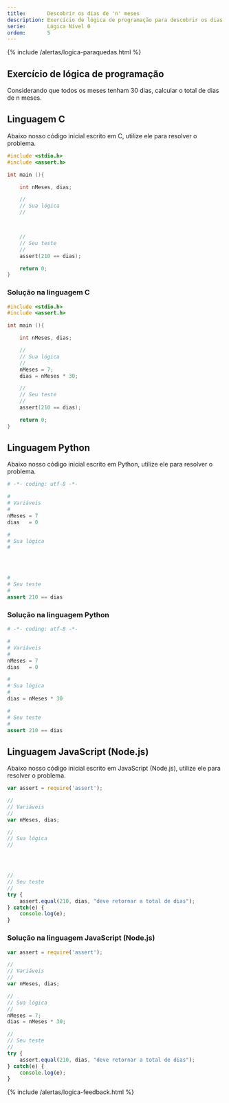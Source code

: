 ```yaml
---
title:       Descobrir os dias de 'n' meses
description: Exercício de lógica de programação para descobrir os dias de n meses.
serie:       Lógica Nível 0
ordem:       5
---
```


{% include /alertas/logica-paraquedas.html %}

Exercício de lógica de programação
---

Considerando que todos os meses tenham 30 dias, calcular o total de dias de n meses.



Linguagem C
---

Abaixo nosso código inicial escrito em C, utilize ele para resolver o problema.

```c
#include <stdio.h>
#include <assert.h>

int main (){

    int nMeses, dias;

    //
    // Sua lógica
    //



    //
    // Seu teste
    //
    assert(210 == dias);

    return 0;
}
```



### Solução na linguagem C

```c
#include <stdio.h>
#include <assert.h>

int main (){

    int nMeses, dias;

    //
    // Sua lógica
    //
    nMeses = 7;
    dias = nMeses * 30;

    //
    // Seu teste
    //
    assert(210 == dias);

    return 0;
}
```



Linguagem Python
---

Abaixo nosso código inicial escrito em Python, utilize ele para resolver o problema.

```python
# -*- coding: utf-8 -*-

#
# Variáveis
#
nMeses = 7
dias   = 0

#
# Sua lógica
#




#
# Seu teste
#
assert 210 == dias
```


### Solução na linguagem Python

```python
# -*- coding: utf-8 -*-

#
# Variáveis
#
nMeses = 7
dias   = 0

#
# Sua lógica
#
dias = nMeses * 30

#
# Seu teste
#
assert 210 == dias
```


Linguagem JavaScript (Node.js)
---

Abaixo nosso código inicial escrito em JavaScript (Node.js), utilize ele para resolver o problema.


```javascript
var assert = require('assert');

//
// Variáveis
//
var nMeses, dias;

//
// Sua lógica
//




//
// Seu teste
//
try {
    assert.equal(210, dias, "deve retornar a total de dias");
} catch(e) {
    console.log(e);
}

```


### Solução na linguagem JavaScript (Node.js)


```javascript
var assert = require('assert');

//
// Variáveis
//
var nMeses, dias;

//
// Sua lógica
//
nMeses = 7;
dias = nMeses * 30;

//
// Seu teste
//
try {
    assert.equal(210, dias, "deve retornar a total de dias");
} catch(e) {
    console.log(e);
}

```

{% include /alertas/logica-feedback.html %}